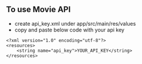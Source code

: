 ## To use Movie API
* create api_key.xml under app/src/main/res/values
* copy and paste below code with your api key

```
<?xml version="1.0" encoding="utf-8"?>
<resources>
    <string name="api_key">YOUR_API_KEY</string>
</resources>
```

